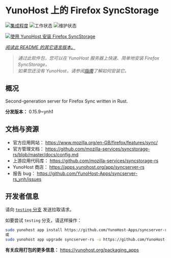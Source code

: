 <!--
注意：此 README 由 <https://github.com/YunoHost/apps/tree/master/tools/readme_generator> 自动生成
请勿手动编辑。
-->

# YunoHost 上的 Firefox SyncStorage

[![集成程度](https://dash.yunohost.org/integration/syncserver-rs.svg)](https://dash.yunohost.org/appci/app/syncserver-rs) ![工作状态](https://ci-apps.yunohost.org/ci/badges/syncserver-rs.status.svg) ![维护状态](https://ci-apps.yunohost.org/ci/badges/syncserver-rs.maintain.svg)

[![使用 YunoHost 安装 Firefox SyncStorage](https://install-app.yunohost.org/install-with-yunohost.svg)](https://install-app.yunohost.org/?app=syncserver-rs)

*[阅读此 README 的其它语言版本。](./ALL_README.md)*

> *通过此软件包，您可以在 YunoHost 服务器上快速、简单地安装 Firefox SyncStorage。*  
> *如果您还没有 YunoHost，请参阅[指南](https://yunohost.org/install)了解如何安装它。*

## 概况

Second-generation server for Firefox Sync written in Rust.


**分发版本：** 0.15.9~ynh1
## 文档与资源

- 官方应用网站： <https://www.mozilla.org/en-GB/firefox/features/sync/>
- 官方管理文档： <https://github.com/mozilla-services/syncstorage-rs/blob/master/docs/config.md>
- 上游应用代码库： <https://github.com/mozilla-services/syncstorage-rs>
- YunoHost 商店： <https://apps.yunohost.org/app/syncserver-rs>
- 报告 bug： <https://github.com/YunoHost-Apps/syncserver-rs_ynh/issues>

## 开发者信息

请向 [`testing` 分支](https://github.com/YunoHost-Apps/syncserver-rs_ynh/tree/testing) 发送拉取请求。

如要尝试 `testing` 分支，请这样操作：

```bash
sudo yunohost app install https://github.com/YunoHost-Apps/syncserver-rs_ynh/tree/testing --debug
或
sudo yunohost app upgrade syncserver-rs -u https://github.com/YunoHost-Apps/syncserver-rs_ynh/tree/testing --debug
```

**有关应用打包的更多信息：** <https://yunohost.org/packaging_apps>
